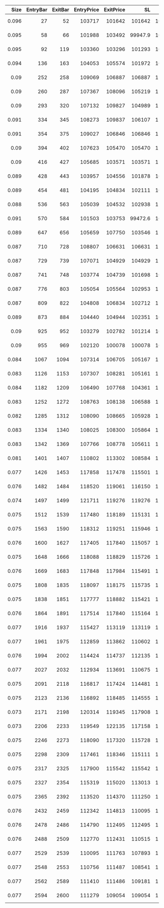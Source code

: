 |   Size |   EntryBar |   ExitBar |   EntryPrice |   ExitPrice |       SL |     TP |        PnL |   Commission |    ReturnPct | EntryTime                 | ExitTime                  | Duration        | Tag   |   Entry_SMA(C,10) |   Exit_SMA(C,10) |
|-------:|-----------:|----------:|-------------:|------------:|---------:|-------:|-----------:|-------------:|-------------:|:--------------------------|:--------------------------|:----------------|:------|------------------:|-----------------:|
|  0.096 |         27 |        52 |       103717 |      101642 | 101642   | 108902 | -238.565   |      39.4289 | -0.02396     | 2025-05-14 08:00:00+00:00 | 2025-05-15 09:00:00+00:00 | 1 days 01:00:00 |       |           103.737 |          102.603 |
|  0.095 |         58 |        66 |       101988 |      103492 |  99947.9 | 107087 |  103.879   |      39.0411 |  0.0107215   | 2025-05-15 15:00:00+00:00 | 2025-05-15 23:00:00+00:00 | 0 days 08:00:00 |       |           102.223 |          103.29  |
|  0.095 |         92 |       119 |       103360 |      103296 | 101293   | 108528 |  -45.3731  |      39.2646 | -0.00462085  | 2025-05-17 01:00:00+00:00 | 2025-05-18 04:00:00+00:00 | 1 days 03:00:00 |       |           103.622 |          103.256 |
|  0.094 |        136 |       163 |       104053 |      105574 | 101972   | 109256 |  103.534   |      39.4098 |  0.0105852   | 2025-05-18 21:00:00+00:00 | 2025-05-20 00:00:00+00:00 | 1 days 03:00:00 |       |           104.674 |          105.361 |
|  0.09  |        252 |       258 |       109069 |      106887 | 106887   | 114522 | -235.196   |      38.8721 | -0.02396     | 2025-05-23 17:00:00+00:00 | 2025-05-23 23:00:00+00:00 | 0 days 06:00:00 |       |           109.755 |          108.624 |
|  0.09  |        260 |       287 |       107367 |      108096 | 105219   | 112735 |   26.834   |      38.7832 |  0.00277698  | 2025-05-24 01:00:00+00:00 | 2025-05-25 04:00:00+00:00 | 1 days 03:00:00 |       |           108.247 |          108.187 |
|  0.09  |        293 |       320 |       107132 |      109827 | 104989   | 112488 |  203.518   |      39.0525 |  0.0211078   | 2025-05-25 10:00:00+00:00 | 2025-05-26 13:00:00+00:00 | 1 days 03:00:00 |       |           107.684 |          109.743 |
|  0.091 |        334 |       345 |       108273 |      109837 | 106107   | 113686 |  102.676   |      39.696  |  0.010421    | 2025-05-27 03:00:00+00:00 | 2025-05-27 14:00:00+00:00 | 0 days 11:00:00 |       |           109.05  |          109.492 |
|  0.091 |        354 |       375 |       109027 |      106846 | 106846   | 114478 | -237.717   |      39.289  | -0.0239599   | 2025-05-27 23:00:00+00:00 | 2025-05-28 20:00:00+00:00 | 0 days 21:00:00 |       |           109.617 |          107.73  |
|  0.09  |        394 |       402 |       107623 |      105470 | 105470   | 113004 | -232.076   |      38.3567 | -0.0239599   | 2025-05-29 15:00:00+00:00 | 2025-05-29 23:00:00+00:00 | 0 days 08:00:00 |       |           108.101 |          106.338 |
|  0.09  |        416 |       427 |       105685 |      103571 | 103571   | 110969 | -227.898   |      37.6661 | -0.0239599   | 2025-05-30 13:00:00+00:00 | 2025-05-31 00:00:00+00:00 | 0 days 11:00:00 |       |           105.672 |          104.428 |
|  0.089 |        428 |       443 |       103957 |      104556 | 101878   | 109155 |   16.1734  |      37.1154 |  0.00174806  | 2025-05-31 01:00:00+00:00 | 2025-05-31 16:00:00+00:00 | 0 days 15:00:00 |       |           104.221 |          103.961 |
|  0.089 |        454 |       481 |       104195 |      104834 | 102111   | 109405 |   19.6336  |      37.2071 |  0.0021172   | 2025-06-01 03:00:00+00:00 | 2025-06-02 06:00:00+00:00 | 1 days 03:00:00 |       |           104.52  |          105.209 |
|  0.088 |        536 |       563 |       105039 |      104532 | 102938   | 110291 |  -81.562   |      36.8844 | -0.00882377  | 2025-06-04 13:00:00+00:00 | 2025-06-05 16:00:00+00:00 | 1 days 03:00:00 |       |           105.323 |          104.619 |
|  0.091 |        570 |       584 |       101503 |      103753 |  99472.6 | 106578 |  167.453   |      37.3566 |  0.018129    | 2025-06-05 23:00:00+00:00 | 2025-06-06 13:00:00+00:00 | 0 days 14:00:00 |       |           102.563 |          103.465 |
|  0.089 |        647 |       656 |       105659 |      107750 | 103546   | 110942 |  148.134   |      37.9869 |  0.0157528   | 2025-06-09 04:00:00+00:00 | 2025-06-09 13:00:00+00:00 | 0 days 09:00:00 |       |           105.818 |          106.434 |
|  0.087 |        710 |       728 |       108807 |      106631 | 106631   | 114248 | -226.811   |      37.4863 | -0.02396     | 2025-06-11 19:00:00+00:00 | 2025-06-12 13:00:00+00:00 | 0 days 18:00:00 |       |           109.36  |          107.458 |
|  0.087 |        729 |       739 |       107071 |      104929 | 104929   | 112424 | -223.191   |      36.888  | -0.02396     | 2025-06-12 14:00:00+00:00 | 2025-06-13 00:00:00+00:00 | 0 days 10:00:00 |       |           107.442 |          106.463 |
|  0.087 |        741 |       748 |       103774 |      104739 | 101698   | 108962 |   47.7425  |      36.2813 |  0.00528808  | 2025-06-13 02:00:00+00:00 | 2025-06-13 09:00:00+00:00 | 0 days 07:00:00 |       |           105.728 |          104.307 |
|  0.087 |        776 |       803 |       105054 |      105564 | 102953   | 110306 |    7.75298 |      36.6475 |  0.000848278 | 2025-06-14 13:00:00+00:00 | 2025-06-15 16:00:00+00:00 | 1 days 03:00:00 |       |           105.096 |          105.323 |
|  0.087 |        809 |       822 |       104808 |      106834 | 102712   | 110048 |  139.487   |      36.8257 |  0.0152975   | 2025-06-15 22:00:00+00:00 | 2025-06-16 11:00:00+00:00 | 0 days 13:00:00 |       |           105.357 |          106.615 |
|  0.089 |        873 |       884 |       104440 |      104944 | 102351   | 109662 |    7.60703 |      37.2703 |  0.000818387 | 2025-06-18 14:00:00+00:00 | 2025-06-19 01:00:00+00:00 | 0 days 11:00:00 |       |           104.769 |          104.534 |
|  0.09  |        925 |       952 |       103279 |      102782 | 101214   | 108443 |  -81.8363  |      37.091  | -0.00880421  | 2025-06-20 18:00:00+00:00 | 2025-06-21 21:00:00+00:00 | 1 days 03:00:00 |       |           104.781 |          103.029 |
|  0.09  |        955 |       969 |       102120 |      100078 | 100078   | 107226 | -220.212   |      36.3956 | -0.0239601   | 2025-06-22 00:00:00+00:00 | 2025-06-22 14:00:00+00:00 | 0 days 14:00:00 |       |           102.61  |          102.142 |
|  0.084 |       1067 |      1094 |       107314 |      106705 | 105167   | 112679 |  -87.1119  |      35.9551 | -0.0096637   | 2025-06-26 16:00:00+00:00 | 2025-06-27 19:00:00+00:00 | 1 days 03:00:00 |       |           107.364 |          106.922 |
|  0.083 |       1126 |      1153 |       107307 |      108281 | 105161   | 112673 |   44.9871  |      35.7876 |  0.00505103  | 2025-06-29 03:00:00+00:00 | 2025-06-30 06:00:00+00:00 | 1 days 03:00:00 |       |           107.302 |          108.234 |
|  0.084 |       1182 |      1209 |       106490 |      107768 | 104361   | 111815 |   71.3389  |      35.9954 |  0.00797511  | 2025-07-01 11:00:00+00:00 | 2025-07-02 14:00:00+00:00 | 1 days 03:00:00 |       |           106.854 |          107.472 |
|  0.083 |       1252 |      1272 |       108763 |      108138 | 106588   | 114201 |  -87.9337  |      36.0056 | -0.0097408   | 2025-07-04 09:00:00+00:00 | 2025-07-05 05:00:00+00:00 | 0 days 20:00:00 |       |           109.088 |          108.051 |
|  0.082 |       1285 |      1312 |       108090 |      108665 | 105928   | 113495 |   11.6349  |      35.5479 |  0.00131269  | 2025-07-05 18:00:00+00:00 | 2025-07-06 21:00:00+00:00 | 1 days 03:00:00 |       |           108.1   |          108.75  |
|  0.083 |       1334 |      1340 |       108025 |      108300 | 105864   | 113426 |  -13.0467  |      35.9099 | -0.00145512  | 2025-07-07 19:00:00+00:00 | 2025-07-08 01:00:00+00:00 | 0 days 06:00:00 |       |           108.271 |          108.034 |
|  0.083 |       1342 |      1369 |       107766 |      108778 | 105611   | 113155 |   48.0413  |      35.9464 |  0.00537099  | 2025-07-08 03:00:00+00:00 | 2025-07-09 06:00:00+00:00 | 1 days 03:00:00 |       |           108.009 |          108.761 |
|  0.081 |       1401 |      1407 |       110802 |      113302 | 108584   | 116340 |  166.197   |      36.3048 |  0.0185179   | 2025-07-10 14:00:00+00:00 | 2025-07-10 20:00:00+00:00 | 0 days 06:00:00 |       |           111.085 |          112.193 |
|  0.077 |       1426 |      1453 |       117858 |      117478 | 115501   | 123751 |  -65.4826  |      36.2418 | -0.00721565  | 2025-07-11 15:00:00+00:00 | 2025-07-12 18:00:00+00:00 | 1 days 03:00:00 |       |           117.804 |          117.577 |
|  0.076 |       1482 |      1484 |       118520 |      119061 | 116150   | 124446 |    5.03327 |      36.1124 |  0.000558785 | 2025-07-13 23:00:00+00:00 | 2025-07-14 01:00:00+00:00 | 0 days 02:00:00 |       |           118.796 |          118.868 |
|  0.074 |       1497 |      1499 |       121711 |      119276 | 119276   | 127796 | -215.798   |      35.6661 | -0.02396     | 2025-07-14 14:00:00+00:00 | 2025-07-14 16:00:00+00:00 | 0 days 02:00:00 |       |           122.004 |          121.56  |
|  0.075 |       1512 |      1539 |       117480 |      118189 | 115131   | 123355 |   17.8065  |      35.3505 |  0.00202094  | 2025-07-15 05:00:00+00:00 | 2025-07-16 08:00:00+00:00 | 1 days 03:00:00 |       |           118.824 |          117.903 |
|  0.075 |       1563 |      1590 |       118312 |      119251 | 115946   | 124227 |   34.7884  |      35.6344 |  0.00392053  | 2025-07-17 08:00:00+00:00 | 2025-07-18 11:00:00+00:00 | 1 days 03:00:00 |       |           118.43  |          119.684 |
|  0.076 |       1600 |      1627 |       117405 |      117840 | 115057   | 123275 |   -2.69572 |      35.7572 | -0.000302117 | 2025-07-18 21:00:00+00:00 | 2025-07-20 00:00:00+00:00 | 1 days 03:00:00 |       |           117.914 |          117.871 |
|  0.075 |       1648 |      1666 |       118088 |      118829 | 115726   | 123992 |   20.0615  |      35.5375 |  0.00226515  | 2025-07-20 21:00:00+00:00 | 2025-07-21 15:00:00+00:00 | 0 days 18:00:00 |       |           118.282 |          118.704 |
|  0.076 |       1669 |      1683 |       117848 |      117984 | 115491   | 123740 |  -25.521   |      35.8464 | -0.00284946  | 2025-07-21 18:00:00+00:00 | 2025-07-22 08:00:00+00:00 | 0 days 14:00:00 |       |           118.224 |          117.45  |
|  0.075 |       1808 |      1835 |       118097 |      118175 | 115735   | 124002 |  -29.6283  |      35.4408 | -0.00334507  | 2025-07-27 13:00:00+00:00 | 2025-07-28 16:00:00+00:00 | 1 days 03:00:00 |       |           118.13  |          118.597 |
|  0.075 |       1838 |      1851 |       117777 |      118882 | 115421   | 123665 |   47.4369  |      35.4988 |  0.00537027  | 2025-07-28 19:00:00+00:00 | 2025-07-29 08:00:00+00:00 | 0 days 13:00:00 |       |           118.257 |          118.458 |
|  0.076 |       1864 |      1891 |       117514 |      117840 | 115164   | 123390 |  -11.0131  |      35.7739 | -0.00123312  | 2025-07-29 21:00:00+00:00 | 2025-07-31 00:00:00+00:00 | 1 days 03:00:00 |       |           117.852 |          117.522 |
|  0.077 |       1916 |      1937 |       115427 |      113119 | 113119   | 121199 | -212.954   |      35.1961 | -0.02396     | 2025-08-01 01:00:00+00:00 | 2025-08-01 22:00:00+00:00 | 0 days 21:00:00 |       |           116.63  |          114.292 |
|  0.077 |       1961 |      1975 |       112859 |      113862 | 110602   | 118502 |   42.3059  |      34.9151 |  0.00486825  | 2025-08-02 22:00:00+00:00 | 2025-08-03 12:00:00+00:00 | 0 days 14:00:00 |       |           112.838 |          113.707 |
|  0.076 |       1994 |      2002 |       114424 |      114737 | 112135   | 120145 |  -11.0436  |      34.8324 | -0.00126994  | 2025-08-04 07:00:00+00:00 | 2025-08-04 15:00:00+00:00 | 0 days 08:00:00 |       |           114.533 |          114.561 |
|  0.077 |       2027 |      2032 |       112934 |      113691 | 110675   | 118581 |   23.3665  |      34.9002 |  0.00268706  | 2025-08-05 16:00:00+00:00 | 2025-08-05 21:00:00+00:00 | 0 days 05:00:00 |       |           114.008 |          113.566 |
|  0.075 |       2091 |      2118 |       116817 |      117424 | 114481   | 122658 |   10.3858  |      35.1362 |  0.00118542  | 2025-08-08 08:00:00+00:00 | 2025-08-09 11:00:00+00:00 | 1 days 03:00:00 |       |           116.852 |          116.852 |
|  0.075 |       2123 |      2136 |       116892 |      118485 | 114555   | 122737 |   84.1661  |      35.3067 |  0.0096004   | 2025-08-09 16:00:00+00:00 | 2025-08-10 05:00:00+00:00 | 0 days 13:00:00 |       |           117.051 |          117.198 |
|  0.073 |       2171 |      2198 |       120314 |      119345 | 117908   | 126330 | -105.751   |      34.9903 | -0.0120405   | 2025-08-11 16:00:00+00:00 | 2025-08-12 19:00:00+00:00 | 1 days 03:00:00 |       |           120.657 |          119.238 |
|  0.073 |       2206 |      2233 |       119549 |      122135 | 117158   | 125527 |  153.448   |      35.2859 |  0.0175829   | 2025-08-13 03:00:00+00:00 | 2025-08-14 06:00:00+00:00 | 1 days 03:00:00 |       |           119.756 |          122.992 |
|  0.075 |       2246 |      2273 |       118090 |      117320 | 115728   | 123994 |  -93.042   |      35.3115 | -0.0105052   | 2025-08-14 19:00:00+00:00 | 2025-08-15 22:00:00+00:00 | 1 days 03:00:00 |       |           118.806 |          117.378 |
|  0.075 |       2298 |      2309 |       117461 |      118346 | 115111   | 123334 |   31.0355  |      35.371  |  0.00352294  | 2025-08-16 23:00:00+00:00 | 2025-08-17 10:00:00+00:00 | 0 days 11:00:00 |       |           117.62  |          117.984 |
|  0.075 |       2317 |      2325 |       117900 |      115542 | 115542   | 123795 | -211.867   |      35.0163 | -0.0239601   | 2025-08-17 18:00:00+00:00 | 2025-08-18 02:00:00+00:00 | 0 days 08:00:00 |       |           118.131 |          117.268 |
|  0.075 |       2327 |      2354 |       115319 |      115020 | 113013   | 121085 |  -56.9766  |      34.5508 | -0.00658771  | 2025-08-18 04:00:00+00:00 | 2025-08-19 07:00:00+00:00 | 1 days 03:00:00 |       |           116.803 |          115.582 |
|  0.075 |       2365 |      2392 |       113520 |      114370 | 111250   | 119196 |   29.5582  |      34.1835 |  0.00347172  | 2025-08-19 18:00:00+00:00 | 2025-08-20 21:00:00+00:00 | 1 days 03:00:00 |       |           114.467 |          113.77  |
|  0.076 |       2432 |      2459 |       112342 |      114813 | 110095   | 117959 |  153.297   |      34.5275 |  0.0179548   | 2025-08-22 13:00:00+00:00 | 2025-08-23 16:00:00+00:00 | 1 days 03:00:00 |       |           112.79  |          115.273 |
|  0.076 |       2478 |      2486 |       114790 |      112495 | 112495   | 120530 | -209.029   |      34.5473 | -0.02396     | 2025-08-24 11:00:00+00:00 | 2025-08-24 19:00:00+00:00 | 0 days 08:00:00 |       |           114.916 |          114.359 |
|  0.076 |       2488 |      2509 |       112770 |      112431 | 110515   | 118409 |  -59.9939  |      34.2307 | -0.00700001  | 2025-08-24 21:00:00+00:00 | 2025-08-25 18:00:00+00:00 | 0 days 21:00:00 |       |           113.983 |          111.887 |
|  0.077 |       2529 |      2539 |       110095 |      111763 | 107893   | 115599 |   94.313   |      34.1661 |  0.0111254   | 2025-08-26 14:00:00+00:00 | 2025-08-27 00:00:00+00:00 | 0 days 10:00:00 |       |           110.15  |          110.956 |
|  0.077 |       2548 |      2553 |       110756 |      111487 | 108541   | 116294 |   22.08    |      34.2255 |  0.00258906  | 2025-08-27 09:00:00+00:00 | 2025-08-27 14:00:00+00:00 | 0 days 05:00:00 |       |           111.148 |          111.165 |
|  0.077 |       2562 |      2589 |       111410 |      111486 | 109181   | 116980 |  -28.4385  |      34.3259 | -0.00331508  | 2025-08-27 23:00:00+00:00 | 2025-08-29 02:00:00+00:00 | 1 days 03:00:00 |       |           111.893 |          112.06  |
|  0.077 |       2594 |      2600 |       111279 |      109054 | 109054   | 116843 | -205.302   |      33.9313 | -0.02396     | 2025-08-29 07:00:00+00:00 | 2025-08-29 13:00:00+00:00 | 0 days 06:00:00 |       |           111.583 |          110.346 |